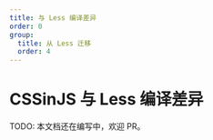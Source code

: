 ```yaml
---
title: 与 Less 编译差异
order: 0
group:
  title: 从 Less 迁移
  order: 4
---
```


# CSSinJS 与 Less 编译差异

TODO: 本文档还在编写中，欢迎 PR。
